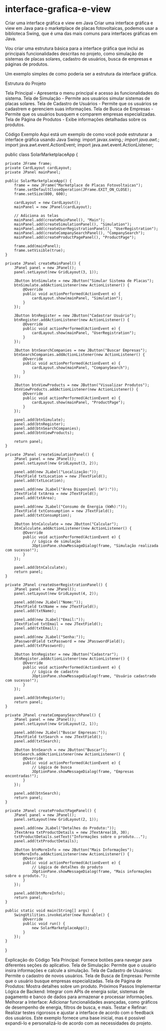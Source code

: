 # interface-grafica-e-view
Criar uma interface gráfica e view em Java
Criar uma interface gráfica e view em Java para o marketplace de placas fotovoltaicas, podemos usar a biblioteca Swing, que é uma das mais comuns para interfaces gráficas em Java.

Vou criar uma estrutura básica para a interface gráfica que inclui as principais funcionalidades descritas no projeto, como simulação de sistemas de placas solares, cadastro de usuários, busca de empresas e páginas de produtos.

Um exemplo simples de como poderia ser a estrutura da interface gráfica.

Estrutura do Projeto

Tela Principal - Apresenta o menu principal e acesso às funcionalidades do sistema.
Tela de Simulação - Permite aos usuários simular sistemas de placas solares.
Tela de Cadastro de Usuários - Permite que os usuários se cadastrem e gerenciem suas informações.
Tela de Busca de Empresas - Permite que os usuários busquem e comparem empresas especializadas.
Tela de Página de Produtos - Exibe informações detalhadas sobre os produtos.

Código Exemplo
Aqui está um exemplo de como você pode estruturar a interface gráfica usando Java Swing:
import javax.swing.*;
import java.awt.*;
import java.awt.event.ActionEvent;
import java.awt.event.ActionListener;

public class SolarMarketplaceApp {

    private JFrame frame;
    private CardLayout cardLayout;
    private JPanel mainPanel;

    public SolarMarketplaceApp() {
        frame = new JFrame("Marketplace de Placas Fotovoltaicas");
        frame.setDefaultCloseOperation(JFrame.EXIT_ON_CLOSE);
        frame.setSize(800, 600);

        cardLayout = new CardLayout();
        mainPanel = new JPanel(cardLayout);

        // Adiciona as telas
        mainPanel.add(createMainPanel(), "Main");
        mainPanel.add(createSimulationPanel(), "Simulation");
        mainPanel.add(createUserRegistrationPanel(), "UserRegistration");
        mainPanel.add(createCompanySearchPanel(), "CompanySearch");
        mainPanel.add(createProductPagePanel(), "ProductPage");

        frame.add(mainPanel);
        frame.setVisible(true);
    }

    private JPanel createMainPanel() {
        JPanel panel = new JPanel();
        panel.setLayout(new GridLayout(3, 1));

        JButton btnSimulate = new JButton("Simular Sistema de Placas");
        btnSimulate.addActionListener(new ActionListener() {
            @Override
            public void actionPerformed(ActionEvent e) {
                cardLayout.show(mainPanel, "Simulation");
            }
        });

        JButton btnRegister = new JButton("Cadastrar Usuário");
        btnRegister.addActionListener(new ActionListener() {
            @Override
            public void actionPerformed(ActionEvent e) {
                cardLayout.show(mainPanel, "UserRegistration");
            }
        });

        JButton btnSearchCompanies = new JButton("Buscar Empresas");
        btnSearchCompanies.addActionListener(new ActionListener() {
            @Override
            public void actionPerformed(ActionEvent e) {
                cardLayout.show(mainPanel, "CompanySearch");
            }
        });

        JButton btnViewProducts = new JButton("Visualizar Produtos");
        btnViewProducts.addActionListener(new ActionListener() {
            @Override
            public void actionPerformed(ActionEvent e) {
                cardLayout.show(mainPanel, "ProductPage");
            }
        });

        panel.add(btnSimulate);
        panel.add(btnRegister);
        panel.add(btnSearchCompanies);
        panel.add(btnViewProducts);

        return panel;
    }

    private JPanel createSimulationPanel() {
        JPanel panel = new JPanel();
        panel.setLayout(new GridLayout(3, 2));

        panel.add(new JLabel("Localização:"));
        JTextField txtLocation = new JTextField();
        panel.add(txtLocation);

        panel.add(new JLabel("Área Disponível (m²):"));
        JTextField txtArea = new JTextField();
        panel.add(txtArea);

        panel.add(new JLabel("Consumo de Energia (kWh):"));
        JTextField txtConsumption = new JTextField();
        panel.add(txtConsumption);

        JButton btnCalculate = new JButton("Calcular");
        btnCalculate.addActionListener(new ActionListener() {
            @Override
            public void actionPerformed(ActionEvent e) {
                // Lógica de simulação
                JOptionPane.showMessageDialog(frame, "Simulação realizada com sucesso!");
            }
        });

        panel.add(btnCalculate);
        return panel;
    }

    private JPanel createUserRegistrationPanel() {
        JPanel panel = new JPanel();
        panel.setLayout(new GridLayout(4, 2));

        panel.add(new JLabel("Nome:"));
        JTextField txtName = new JTextField();
        panel.add(txtName);

        panel.add(new JLabel("Email:"));
        JTextFielvd txtEmail = new JTextField();
        panel.add(txtEmail);

        panel.add(new JLabel("Senha:"));
        JPasswordField txtPassword = new JPasswordField();
        panel.add(txtPassword);

        JButton btnRegister = new JButton("Cadastrar");
        btnRegister.addActionListener(new ActionListener() {
            @Override
            public void actionPerformed(ActionEvent e) {
                // Lógica de cadastro
                JOptionPane.showMessageDialog(frame, "Usuário cadastrado com sucesso!");
            }
        });

        panel.add(btnRegister);
        return panel;
    }

    private JPanel createCompanySearchPanel() {
        JPanel panel = new JPanel();
        panel.setLayout(new GridLayout(2, 1));

        panel.add(new JLabel("Buscar Empresas:"));
        JTextField txtSearch = new JTextField();
        panel.add(txtSearch);

        JButton btnSearch = new JButton("Buscar");
        btnSearch.addActionListener(new ActionListener() {
            @Override
            public void actionPerformed(ActionEvent e) {
                // Lógica de busca
                JOptionPane.showMessageDialog(frame, "Empresas encontradas!");
            }
        });

        panel.add(btnSearch);
        return panel;
    }

    private JPanel createProductPagePanel() {
        JPanel panel = new JPanel();
        panel.setLayout(new GridLayout(2, 1));

        panel.add(new JLabel("Detalhes do Produto:"));
        JTextArea txtProductDetails = new JTextArea(10, 30);
        txtProductDetails.setText("Informações sobre o produto...");
        panel.add(txtProductDetails);

        JButton btnMoreInfo = new JButton("Mais Informações");
        btnMoreInfo.addActionListener(new ActionListener() {
            @Override
            public void actionPerformed(ActionEvent e) {
                // Lógica de detalhes do produto
                JOptionPane.showMessageDialog(frame, "Mais informações sobre o produto.");
            }
        });

        panel.add(btnMoreInfo);
        return panel;
    }

    public static void main(String[] args) {
        SwingUtilities.invokeLater(new Runnable() {
            @Override
            public void run() {
                new SolarMarketplaceApp();
            }
        });
    }
}

Explicação do Código
Tela Principal: Fornece botões para navegar para diferentes seções do aplicativo.
Tela de Simulação: Permite que o usuário insira informações e calcule a simulação.
Tela de Cadastro de Usuários: Permite o cadastro de novos usuários.
Tela de Busca de Empresas: Permite que o usuário busque empresas especializadas.
Tela de Página de Produtos: Mostra detalhes sobre um produto.
Próximos Passos
Implementar Lógica de Backend: Integrar com APIs de energia solar, sistemas de pagamento e banco de dados para armazenar e processar informações.
Melhorar a Interface: Adicionar funcionalidades avançadas, como gráficos de desempenho de energia, filtros de busca, e mais.
Testar e Refinar: Realizar testes rigorosos e ajustar a interface de acordo com o feedback dos usuários.
Este exemplo fornece uma base inicial, mas é possivel expandi-lo e personalizá-lo de acordo com as necessidades do projeto.
